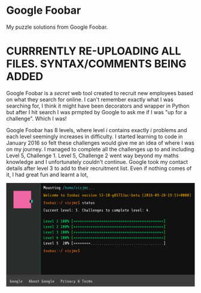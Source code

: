 # Google Foobar
My puzzle solutions from Google Foobar.

# CURRRENTLY RE-UPLOADING ALL FILES. SYNTAX/COMMENTS BEING ADDED

Google Foobar is a *secret* web tool created to recruit new employees based on what they search for online. I can't remember exactly what I was searching for, I think it might have been decorators and wrapper in Python but after I hit search I was prmpted by Google to ask me if I was "up for a challenge". Which I was!

Google Foobar has 8 levels, where level *i* contains exactly *i* problems and each level seemingly increases in difficulty. I started learning to code in January 2016 so felt these challenges would give me an idea of where I was on my journey. I managed to complete all the challenges up to and including Level 5, Challenge 1. Level 5, Challenge 2 went way beyond my maths knowledge and I unfortunately couldn't continue. Google took my contact details after level 3 to add to their recruitment list. Even if nothing comes of it, I had great fun and learnt a lot,

![Foorbar Status](https://github.com/GISJMR/Google_Foobar/blob/master/Images/Foobar_Status_Sep16.PNG)
